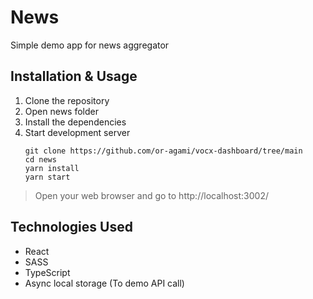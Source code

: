 # News

Simple demo app for news aggregator

## Installation & Usage

1. Clone the repository
2. Open news folder
3. Install the dependencies
4. Start development server
   ```
   git clone https://github.com/or-agami/vocx-dashboard/tree/main
   cd news
   yarn install
   yarn start
   ```

> Open your web browser and go to http://localhost:3002/

## Technologies Used

- React
- SASS
- TypeScript
- Async local storage (To demo API call)
